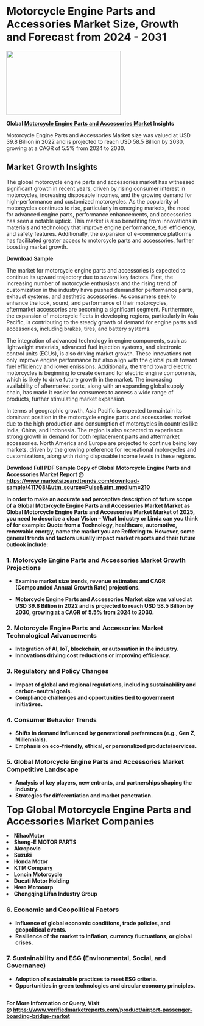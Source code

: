 <H1>Motorcycle Engine Parts and Accessories Market Size, Growth and Forecast from 2024 - 2031</H1><img class="aligncenter size-medium wp-image-584254" src="https://thirdeyenews.in/wp-content/uploads/2024/09/Global-Market-Research-300x168.jpeg" alt="" width="300" height="168" /><p><strong>Global&nbsp;<a href="https://www.marketsizeandtrends.com/download-sample/411708/&amp;utm_source=Pulse&amp;utm_medium=210">Motorcycle Engine Parts and Accessories Market</a> Insights</strong></p><p>Motorcycle Engine Parts and Accessories Market size was valued at USD 39.8 Billion in 2022 and is projected to reach USD 58.5 Billion by 2030, growing at a CAGR of 5.5% from 2024 to 2030.</p><p><h2>Market Growth Insights</h2> <p>The global motorcycle engine parts and accessories market has witnessed significant growth in recent years, driven by rising consumer interest in motorcycles, increasing disposable incomes, and the growing demand for high-performance and customized motorcycles. As the popularity of motorcycles continues to rise, particularly in emerging markets, the need for advanced engine parts, performance enhancements, and accessories has seen a notable uptick. This market is also benefiting from innovations in materials and technology that improve engine performance, fuel efficiency, and safety features. Additionally, the expansion of e-commerce platforms has facilitated greater access to motorcycle parts and accessories, further boosting market growth.</p> <p><strong>Download Sample</strong></p> <p>The market for motorcycle engine parts and accessories is expected to continue its upward trajectory due to several key factors. First, the increasing number of motorcycle enthusiasts and the rising trend of customization in the industry have pushed demand for performance parts, exhaust systems, and aesthetic accessories. As consumers seek to enhance the look, sound, and performance of their motorcycles, aftermarket accessories are becoming a significant segment. Furthermore, the expansion of motorcycle fleets in developing regions, particularly in Asia Pacific, is contributing to the steady growth of demand for engine parts and accessories, including brakes, tires, and battery systems.</p> <p>The integration of advanced technology in engine components, such as lightweight materials, advanced fuel injection systems, and electronic control units (ECUs), is also driving market growth. These innovations not only improve engine performance but also align with the global push toward fuel efficiency and lower emissions. Additionally, the trend toward electric motorcycles is beginning to create demand for electric engine components, which is likely to drive future growth in the market. The increasing availability of aftermarket parts, along with an expanding global supply chain, has made it easier for consumers to access a wide range of products, further stimulating market expansion.</p> <p>In terms of geographic growth, Asia Pacific is expected to maintain its dominant position in the motorcycle engine parts and accessories market due to the high production and consumption of motorcycles in countries like India, China, and Indonesia. The region is also expected to experience strong growth in demand for both replacement parts and aftermarket accessories. North America and Europe are projected to continue being key markets, driven by the growing preference for recreational motorcycles and customizations, along with rising disposable income levels in these regions.</p> <p><strong></p><p><span class=""><strong>Download Full PDF Sample Copy of Global Motorcycle Engine Parts and Accessories Market Report</strong> @ <a href="https://www.marketsizeandtrends.com/download-sample/411708/&amp;utm_source=Pulse&amp;utm_medium=210" target="_blank">https://www.marketsizeandtrends.com/download-sample/411708/&amp;utm_source=Pulse&amp;utm_medium=210</a></span></p><p>In order to make an accurate and perceptive description of future scope of a Global&nbsp;Motorcycle Engine Parts and Accessories Market Market as Global&nbsp;Motorcycle Engine Parts and Accessories Market Market of 2025, you need to describe a clear Vision &ndash; What Industry or Linda can you think of for example: Quote from a Technology, healthcare, automotive, renewable energy, name the market you are Reffering to. However, some general trends and factors usually impact market reports and their future outlook include:</p><h3>1.&nbsp;<strong>Motorcycle Engine Parts and Accessories Market Growth Projections</strong></h3><ul><li>Examine market size trends, revenue estimates and CAGR (Compounded Annual Growth Rate) projections.</li><li><p>Motorcycle Engine Parts and Accessories Market size was valued at USD 39.8 Billion in 2022 and is projected to reach USD 58.5 Billion by 2030, growing at a CAGR of 5.5% from 2024 to 2030.</p></li></ul><h3>2.&nbsp;<strong>Motorcycle Engine Parts and Accessories Market Technological Advancements</strong></h3><ul><li>Integration of AI, IoT, blockchain, or automation in the industry.</li><li>Innovations driving cost reductions or improving efficiency.</li></ul><h3>3.&nbsp;<strong>Regulatory and Policy Changes</strong></h3><ul><li>Impact of global and regional regulations, including sustainability and carbon-neutral goals.</li><li>Compliance challenges and opportunities tied to government initiatives.</li></ul><h3>4.&nbsp;<strong>Consumer Behavior Trends</strong></h3><ul><li>Shifts in demand influenced by generational preferences (e.g., Gen Z, Millennials).</li><li>Emphasis on eco-friendly, ethical, or personalized products/services.</li></ul><h3>5.&nbsp;<strong>Global Motorcycle Engine Parts and Accessories Market Competitive Landscape</strong></h3><ul><li>Analysis of key players, new entrants, and partnerships shaping the industry.</li><li>Strategies for differentiation and market penetration.</li></ul><p data-pm-slice="1 1 []"><span style="color: inherit; font-family: inherit; font-size: 25px;">Top Global Motorcycle Engine Parts and Accessories Market Companies</span></p><div class="" data-test-id=""><p><li>NihaoMotor</li><li> Sheng-E MOTOR PARTS</li><li> Akropovic</li><li> Suzuki</li><li> Honda Motor</li><li> KTM Company</li><li> Loncin Motorcycle</li><li> Ducati Motor Holding</li><li> Hero Motocorp</li><li> Chongqing Lifan Industry Group</li></p></div><h3>6.&nbsp;<strong>Economic and Geopolitical Factors</strong></h3><ul><li>Influence of global economic conditions, trade policies, and geopolitical events.</li><li>Resilience of the market to inflation, currency fluctuations, or global crises.</li></ul><h3>7.&nbsp;<strong>Sustainability and ESG (Environmental, Social, and Governance)</strong></h3><ul><li>Adoption of sustainable practices to meet ESG criteria.</li><li>Opportunities in green technologies and circular economy principles.</li></ul><h2><strong style="font-size: 14px;">For More Information or Query, Visit @&nbsp;</strong><a style="background-color: #ffffff; font-size: 14px;" href="https://www.marketsizeandtrends.com/report/motorcycle-engine-parts-and-accessories-market/" target="_blank">https://www.verifiedmarketreports.com/product/airport-passenger-boarding-bridge-market</a></h2>
